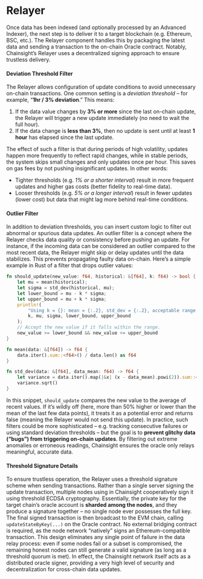 # Relayer

Once data has been indexed (and optionally processed by an Advanced Indexer), the next step is to deliver it to a target blockchain (e.g. Ethereum, BSC, etc.). The Relayer component handles this by packaging the latest data and sending a transaction to the on-chain Oracle contract. Notably, Chainsight’s Relayer uses a decentralized signing approach to ensure trustless delivery.



#### **Deviation Threshold Filter**

The Relayer allows configuration of update conditions to avoid unnecessary on-chain transactions. One common setting is a _deviation threshold_ – for example, “**1hr / 3% deviation**.” This means:

1. If the data value changes by **3% or more** since the last on-chain update, the Relayer will trigger a new update immediately (no need to wait the full hour)​.
2. If the data change is **less than 3%**, then no update is sent until at least **1 hour** has elapsed since the last update​.

The effect of such a filter is that during periods of high volatility, updates happen more frequently to reflect rapid changes, while in stable periods, the system skips small changes and only updates once per hour. This saves on gas fees by not pushing insignificant updates​. In other words:

* Tighter thresholds (e.g. _1% or a shorter interval_) result in more frequent updates and higher gas costs (better fidelity to real-time data).
* Looser thresholds (e.g. _5% or a longer interval_) result in fewer updates (lower cost) but data that might lag more behind real-time conditions​.



#### Outlier **Filter**&#x20;

In addition to deviation thresholds, you can insert custom logic to filter out abnormal or spurious data updates. An outlier filter is a concept where the Relayer checks data quality or consistency before pushing an update. For instance, if the incoming data can be considered an outlier compared to the most recent data, the Relayer might skip or delay updates until the data stabilizes. This prevents propagating faulty data on-chain. Here’s a simple example in Rust of a filter that drops outlier values:

```rust
fn should_update(new_value: f64, historical: &[f64], k: f64) -> bool {
    let mu = mean(historical);
    let sigma = std_dev(historical, mu);
    let lower_bound = mu - k * sigma;
    let upper_bound = mu + k * sigma;
    println!(
        "Using k = {}: mean = {:.2}, std_dev = {:.2}, acceptable range = [{:.2}, {:.2}]",
        k, mu, sigma, lower_bound, upper_bound
    );
    // Accept the new value if it falls within the range.
    new_value >= lower_bound && new_value <= upper_bound
}

fn mean(data: &[f64]) -> f64 {
    data.iter().sum::<f64>() / data.len() as f64
}

fn std_dev(data: &[f64], data_mean: f64) -> f64 {
    let variance = data.iter().map(|&x| (x - data_mean).powi(2)).sum::<f64>() / (data.len() as f64 - 1.0);
    variance.sqrt()
}
```

In this snippet, `should_update` compares the new value to the average of recent values. If it’s wildly off (here, more than 50% higher or lower than the mean of the last few data points), it treats it as a potential error and returns false (meaning the Relayer would not send this update). In practice, such filters could be more sophisticated – e.g. tracking consecutive failures or using standard deviation thresholds – but the goal is to **prevent glitchy data (“bugs”) from triggering on-chain updates**. By filtering out extreme anomalies or erroneous readings, Chainsight ensures the oracle only relays meaningful, accurate data.



#### **Threshold Signature Details**

To ensure trustless operation, the Relayer uses a threshold signature scheme when sending transactions. Rather than a single server signing the update transaction, multiple nodes using in Chainsight cooperatively sign it using threshold ECDSA cryptography. Essentially, the private key for the target chain’s oracle account is **sharded among the nodes**, and they produce a signature together – no single node ever possesses the full key. The final signed transaction is then broadcast to the EVM chain, calling `updateStateByKey(...)` on the Oracle contract. No external bridging contract is required, as the node network “natively” signs an Ethereum-compatible transaction​. This design eliminates any single point of failure in the data relay process: even if some nodes fail or a subset is compromised, the remaining honest nodes can still generate a valid signature (as long as a threshold quorum is met). In effect, the Chainsight network itself acts as a distributed oracle signer, providing a very high level of security and decentralization for cross-chain data updates​.
